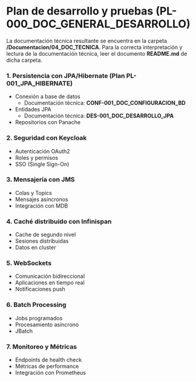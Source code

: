 # Plan de desarrollo y pruebas (PL-000_DOC_GENERAL_DESARROLLO)

La documentación técnica resultante se encuentra en la carpeta **/Documentacion/04_DOC_TECNICA**.
Para la correcta interpretación y lectura de la documentación técnica, leer el
documento **README.md** de dicha carpeta. 

### 1. Persistencia con JPA/Hibernate (Plan PL-001_JPA_HIBERNATE)

* Conexión a base de datos
  - Documentación técnica: **CONF-001_DOC_CONFIGURACION_BD** 
* Entidades JPA
  - Documentación técnica: **DES-001_DOC_DESARROLLO_JPA**
* Repositorios con Panache

### 2. Seguridad con Keycloak

* Autenticación OAuth2
* Roles y permisos
* SSO (Single Sign-On)

### 3. Mensajería con JMS

* Colas y Topics
* Mensajes asíncronos
* Integración con MDB

### 4. Caché distribuido con Infinispan

* Cache de segundo nivel
* Sesiones distribuidas
* Datos en cluster

### 5. WebSockets

* Comunicación bidireccional
* Aplicaciones en tiempo real
* Notificaciones push

### 6. Batch Processing

* Jobs programados
* Procesamiento asíncrono
* JBatch

### 7. Monitoreo y Métricas

* Endpoints de health check
* Métricas de performance
* Integración con Prometheus 
